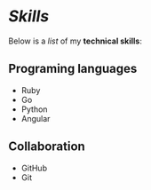 # _Skills_

Below is a _list_ of my **technical skills**:

## Programing languages
- Ruby
- Go
- Python
- Angular

## Collaboration
- GitHub
- Git
